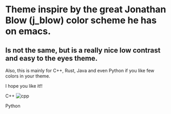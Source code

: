 # Theme inspire by the great Jonathan Blow (j_blow) color scheme he has on emacs.  
## Is not the same, but is a really nice low contrast and easy to the eyes theme.
Also, this is mainly for C++, Rust, Java and even Python if you like few colors in your theme.

I hope you like it!! 


C++
![cpp](https://user-images.githubusercontent.com/54272736/120124534-659eaa00-c17a-11eb-8195-0e0ce9b7659c.JPG)

Python
